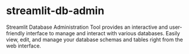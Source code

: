 # streamlit-db-admin
Streamlit Database Administration Tool provides an interactive and user-friendly interface to manage and interact with various databases. Easily view, edit, and manage your database schemas and tables right from the web interface.
